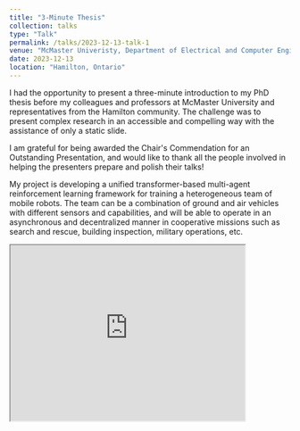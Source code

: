 ```yaml
---
title: "3-Minute Thesis"
collection: talks
type: "Talk"
permalink: /talks/2023-12-13-talk-1
venue: "McMaster Univeristy, Department of Electrical and Computer Engineering"
date: 2023-12-13
location: "Hamilton, Ontario"
---
```


I had the opportunity to present a three-minute introduction to my PhD thesis before my colleagues and professors at McMaster University and representatives from the Hamilton community. The challenge was to present complex research in an accessible and compelling way with the assistance of only a static slide.

I am grateful for being awarded the Chair's Commendation for an Outstanding Presentation, and would like to thank all the people involved in helping the presenters prepare and polish their talks!

My project is developing a unified transformer-based multi-agent reinforcement learning framework for training a heterogeneous team of mobile robots. The team can be a combination of ground and air vehicles with different sensors and capabilities, and will be able to operate in an asynchronous and decentralized manner in cooperative missions such as search and rescue, building inspection, military operations, etc. 

<iframe width="420" height="315"
src="https://www.youtube.com/embed/jHWcJR1PHKs">
</iframe>